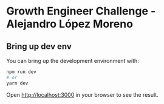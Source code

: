 # Growth Engineer Challenge - Alejandro López Moreno

## Bring up dev env

You can bring up the development environment with:

```bash
npm run dev
# or
yarn dev
```

Open [http://localhost:3000](http://localhost:3000) in your browser to see the result.
